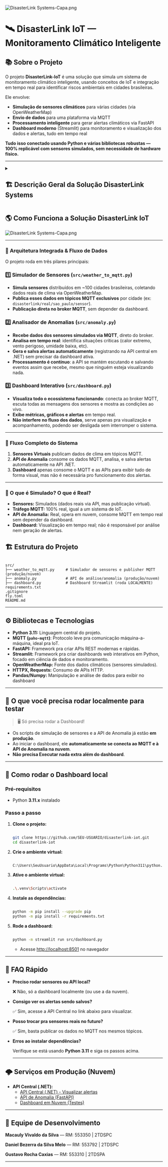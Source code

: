 ![DisasterLink Systems-Capa.png](https://github.com/user-attachments/assets/155f81d4-12a3-4e55-9f6e-6b7c8041b3f8)

# 🛰️ DisasterLink IoT — Monitoramento Climático Inteligente

## 📚 **Sobre o Projeto**

O projeto **DisasterLink-IoT** é uma solução que simula um sistema de monitoramento climático inteligente, usando conceitos de IoT e integração em tempo real para identificar riscos ambientais em cidades brasileiras.

Ele envolve:

- **Simulação de sensores climáticos** para várias cidades (via OpenWeatherMap)
- **Envio de dados** para uma plataforma via MQTT
- **Processamento inteligente** para gerar alertas climáticos via FastAPI
- **Dashboard moderno** (Streamlit) para monitoramento e visualização dos dados e alertas, tudo em tempo real

**Tudo isso conectado usando Python e várias bibliotecas robustas — 100% replicável com sensores simulados, sem necessidade de hardware físico.**

---

<details>
<summary><h2>🏗️ Descrição Geral da Solução DisasterLink Systems</h2></summary>

O **DisasterLink Systems** é uma solução digital **colaborativa e inteligente** focada em situações de emergência pós-desastres naturais — enchentes, deslizamentos, temporais, incêndios, entre outros cenários críticos que afetam cidades brasileiras.

A solução visa **integrar cidadãos, autoridades e tecnologia**, centralizando:

- Informação sobre abrigos e pontos de apoio.
- Mapeamento de doações e necessidades.
- Comunicação eficiente e automatizada via alertas.
- Recomendação personalizada baseada em IA para direcionar quem precisa de ajuda ao recurso certo.

---

## 👥 **Público-Alvo**

- Moradores de áreas de risco
- Defesa Civil e órgãos municipais/estaduais
- Voluntários e ONGs
- Toda a comunidade afetada

---

## 🤝 **Lógica de Integração da Solução — Como Tudo Colabora**

### 🧩 **Arquitetura Modular, Escalável e Sinérgica**

A **DisasterLink** é construída sobre **quatro módulos principais**, cada um com responsabilidade própria, mas todos orquestrados para entregar monitoramento, resposta e inteligência em tempo real para situações de emergência.

---

### 1️⃣ **API Central (.NET C#)**

**🧠 Papel:**

Cérebro da plataforma. Controla as regras de negócio, segurança (autenticação JWT), auditoria de operações, persistência de dados, integração com IA e orquestração de alertas.

**🔌 Integração:**

- Serve de ponte única entre todos os módulos.
- Recebe e processa cadastros, logins, buscas, recomendações, registros de doação, emissão de alertas, etc.
- Exige token JWT para ações sensíveis.
- Responsável por auditar tudo que acontece na plataforma.

---

### 2️⃣ **Aplicativo Mobile (React Native)**

**👤 Papel:**

Principal canal para o cidadão.

Permite visualizar abrigos e pontos de coleta, receber alertas, buscar recomendações, cadastrar-se e participar de doações/voluntariado.

**🔗 Integração:**

- Consome exclusivamente os endpoints da **API central**.
- Nunca armazena dados críticos localmente: tudo sincronizado em tempo real via API.
- Segurança e consistência garantidas.

---

### 3️⃣ **Painel Web/Admin (Java Spring Boot + Thymeleaf)**

**🛡️ Papel:**

Plataforma de administração para gestores, Defesa Civil e órgãos oficiais.

Garante governança, controle e auditoria dos recursos do sistema.

**🔗 Integração:**

- Também consome a **API central** (consultas e gestão).
- Possui endpoints próprios para autenticação e cadastro de administradores.
- Só admins autenticados podem acessar recursos críticos (ex: criar/excluir abrigos, emitir alertas).
- Toda autorização é centralizada via JWT.

---

### 4️⃣ **Módulo IoT & Inteligência Climática (Python — MQTT & FastAPI)**

**🌪️ Papel:**

Responsável pelo **monitoramento automatizado do clima** em dezenas de cidades, detecção de anomalias ambientais em tempo real e disparo automático de alertas críticos.

**🚦 Integração:**

- Sensores simulados (ou reais) coletam dados do clima (OpenWeatherMap) e publicam via MQTT.
- A **API de Anomalia (FastAPI)** consome os dados direto do broker MQTT, analisa em tempo real e dispara alertas para a **API central** quando identifica situações de risco.
- Dashboard web (Streamlit) conecta ao mesmo broker e às APIs, exibindo todo o ecossistema ao vivo para acompanhamento.

---

### 🧬 **Como Tudo Funciona Junto**

- **Usuário comum (mobile)** acessa a API para visualizar abrigos/pontos/alertas, fazer login/cadastro, receber recomendações.
- **Admin (painel web)** acessa a API para gerenciar recursos, cadastrar entidades, emitir alertas e auditar operações.
- **Módulo IoT** opera 24/7, monitorando condições ambientais e disparando alertas automáticos sem intervenção humana, alimentando a API central.
- **Dashboard** permite visualização em tempo real de tudo que está acontecendo — desde leituras de sensores até alertas salvos no sistema.

---

### 🌟 **Benefícios da Integração**

- **🔒 Segurança Total:**
    
    Todas as operações sensíveis são protegidas por autenticação/autorização centralizada.
    
- **⏱️ Tempo Real e Consistência:**
    
    Mobile, web e IOT consomem e publicam dados sempre atualizados, tudo auditado e centralizado.
    
- **📈 Inteligência e Automação:**
    
    Regras de negócio, recomendações (IA/ML.NET) e alertas são orquestrados para máxima eficiência, sem risco de duplicidade ou atraso.
    
- **⚙️ Facilidade de Manutenção e Evolução:**
    
    Os módulos evoluem de forma independente, desde que mantenham o contrato com a API central.
    
</details>

## 🌎 Como Funciona a Solução DisasterLink IoT

![DisasterLink Systems-Capa.png](https://github.com/user-attachments/assets/c4d07999-f928-48b1-a7f7-560ba49a1b82)

---

### 🧩 **Arquitetura Integrada & Fluxo de Dados**

O projeto roda em três pilares principais:

### **1️⃣ Simulador de Sensores (`src/weather_to_mqtt.py`)**

- **Simula sensores** distribuídos em ~100 cidades brasileiras, coletando dados reais de clima via OpenWeatherMap.
- **Publica esses dados em tópicos MQTT exclusivos** por cidade (ex: `disasterlink/real/sao_paulo/sensor`).
- **Publicação direta no broker MQTT**, sem depender da dashboard.

### **2️⃣ Analisador de Anomalias (`src/anomaly.py`)**

- **Recebe dados dos sensores simulados via MQTT**, direto do broker.
- **Analisa em tempo real**: identifica situações críticas (calor extremo, vento perigoso, umidade baixa, etc).
- **Gera e salva alertas automaticamente** (registrando na API central em .NET) sem precisar da dashboard ativa.
- **Processamento é contínuo**: a API se mantém escutando e salvando eventos assim que recebe, mesmo que ninguém esteja visualizando nada.

### **3️⃣ Dashboard Interativo (`src/dashboard.py`)**

- **Visualiza todo o ecossistema funcionando**: conecta ao broker MQTT, escuta todas as mensagens dos sensores e mostra as condições ao vivo.
- **Exibe métricas, gráficos e alertas** em tempo real.
- **Não interfere no fluxo dos dados**, serve apenas pra visualização e acompanhamento, podendo ser desligada sem interromper o sistema.

---

### 🚀 **Fluxo Completo do Sistema**

1. **Sensores Virtuais** publicam dados de clima em tópicos MQTT.
2. **API de Anomalia** consome os dados MQTT, analisa, e salva alertas automaticamente na API .NET.
3. **Dashboard** apenas consome o MQTT e as APIs para exibir tudo de forma visual, mas não é necessária pro funcionamento dos alertas.

---

### 🧠 **O que é Simulado? O que é Real?**

- **Sensores:** Simulados (dados reais via API, mas publicação virtual).
- **Tráfego MQTT:** 100% real, igual a um sistema de IoT.
- **API de Anomalia:** Real, opera em nuvem, consome MQTT em tempo real sem depender da dashboard.
- **Dashboard:** Visualização em tempo real; não é responsável por análise nem geração de alertas.

## 🏗️ **Estrutura do Projeto**

```

src/
├── weather_to_mqtt.py     # Simulador de sensores e publisher MQTT (produção/nuvem)
├── anomaly.py             # API de análise/anomalia (produção/nuvem)
├── dashboard.py           # Dashboard Streamlit (roda LOCALMENTE)          
requirements.txt
.gitignore
fly.toml
README.md
```

---

## ⚙️ Bibliotecas e Tecnologias

- **Python 3.11:** Linguagem central do projeto.
- **MQTT (`paho-mqtt`)**: Protocolo leve pra comunicação máquina-a-máquina, ideal pra IoT.
- **FastAPI:** Framework pra criar APIs REST modernas e rápidas.
- **Streamlit:** Framework pra criar dashboards web interativos em Python, focado em ciência de dados e monitoramento.
- **OpenWeatherMap:** Fonte dos dados climáticos (sensores simulados).
- **HTTPX, Requests:** Consumo de APIs HTTP.
- **Pandas/Numpy:** Manipulação e análise de dados para exibir no dashboard

---

## 🚦 **O que você precisa rodar localmente para testar**

> 🖥️ Só precisa rodar a Dashboard!
> 
- Os scripts de simulação de sensores e a API de Anomalia já estão **em produção**.
- Ao iniciar o dashboard, ele **automaticamente se conecta ao MQTT e à API de Anomalia na nuvem**.
- **Não precisa Executar nada extra além do dashboard**.

---

## 🧪 **Como rodar o Dashboard local**

### **Pré-requisitos**

- Python **3.11.x** instalado

### **Passo a passo**

1. **Clone o projeto:**
    
    ```bash
    
    git clone https://github.com/SEU-USUARIO/disasterlink-iot.git
    cd disasterlink-iot
    ```
    
2. **Crie o ambiente virtual:**
    
    ```bash
    
    C:\Users\SeuUsuario\AppData\Local\Programs\Python\Python311\python.exe -m venv .venv
    ```
    
3. **Ative o ambiente virtual:**
    
    ```bash
    
    .\.venv\Scripts\activate
    ```
    
4. **Instale as dependências:**
    
    ```bash
    
    python -m pip install --upgrade pip
    python -m pip install -r requirements.txt
    ```
    
5. **Rode a dashboard:**
    
    ```bash
    
    python -m streamlit run src/dashboard.py
    ```
    
    - Acesse [http://localhost:8501](http://localhost:8501/) no navegador

---

## 🧠 **FAQ Rápido**

- **Preciso rodar sensores ou API local?**
    
    ❌ Não, só a dashboard localmente (ou use a da nuvem).
    
- **Consigo ver os alertas sendo salvos?**
    
    ✅ Sim, acesse a API Central no link abaixo para visualizar.
    
- **Posso trocar pra sensores reais no futuro?**
    
    ✅ Sim, basta publicar os dados no MQTT nos mesmos tópicos.
    
- **Erros ao instalar dependências?**
    
    Verifique se está usando **Python 3.11** e siga os passos acima.
    
    ---
    

## 🌩️ **Serviços em Produção (Nuvem)**

- **API Central (.NET):**
    - [API Central (.NET) - Visualizar alertas](https://disasterlink-api.fly.dev/api/alertasclimaticos)
    - [API de Anomalia (FastAPI)](https://anomaly-api.fly.dev/docs#/)
    - [Dashboard em Nuvem (Testes)](https://disasterlink-dashboard.fly.dev)

---

## 👥 **Equipe de Desenvolvimento**

[](data:image/gif;base64,R0lGODlhAQABAIAAAP///wAAACH5BAEAAAAALAAAAAABAAEAAAICRAEAOw==)

**Macauly Vivaldo da Silva** — RM: 553350 | 2TDSPC

**Daniel Bezerra da Silva Melo** — RM: 553792 | 2TDSPC

**Gustavo Rocha Caxias** — RM: 553310 | 2TDSPA

---

[](data:image/gif;base64,R0lGODlhAQABAIAAAP///wAAACH5BAEAAAAALAAAAAABAAEAAAICRAEAOw==)

[](data:image/gif;base64,R0lGODlhAQABAIAAAP///wAAACH5BAEAAAAALAAAAAABAAEAAAICRAEAOw==)
